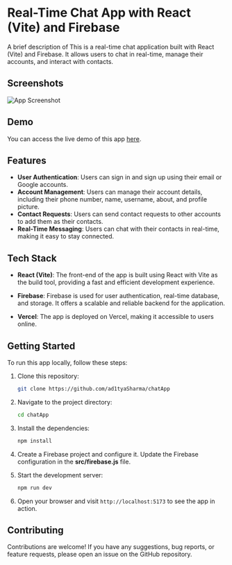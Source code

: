 
# Real-Time Chat App with React (Vite) and Firebase

A brief description of This is a real-time chat application built with React (Vite) and Firebase. It allows users to chat in real-time, manage their accounts, and interact with contacts.

## Screenshots

![App Screenshot]('public/demo.png')


## Demo

You can access the live demo of this app [here](https://chat-app-one-kappa.vercel.app/).


## Features

- **User Authentication**: Users can sign in and sign up using their email or Google accounts.
- **Account Management**: Users can manage their account details, including their phone number, name, username, about, and profile picture.
- **Contact Requests**: Users can send contact requests to other accounts to add them as their contacts.
- **Real-Time Messaging**: Users can chat with their contacts in real-time, making it easy to stay connected.

## Tech Stack

- **React (Vite)**: The front-end of the app is built using React with Vite as the build tool, providing a fast and efficient development experience.

- **Firebase**: Firebase is used for user authentication, real-time database, and storage. It offers a scalable and reliable backend for the application.

- **Vercel**: The app is deployed on Vercel, making it accessible to users online.

## Getting Started

To run this app locally, follow these steps:

1. Clone this repository:

   ```bash
   git clone https://github.com/ad1tyaSharma/chatApp
   ```
2. Navigate to the project directory:
    ```bash 
    cd chatApp
    ```
3. Install the dependencies:
    ```bash
    npm install
    ```
4. Create a Firebase project and configure it. Update the Firebase configuration in the **src/firebase.js** file.
5. Start the development server:
    ```bash
    npm run dev
    ```
6. Open your browser and visit `http://localhost:5173` to see the app in action.

## Contributing

Contributions are welcome! If you have any suggestions, bug reports, or feature requests, please open an issue on the GitHub repository.
